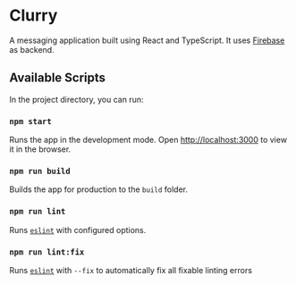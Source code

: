 # Clurry

A messaging application built using React and TypeScript. It uses [Firebase](https://firebase.google.com/) as backend.

## Available Scripts

In the project directory, you can run:

### `npm start`

Runs the app in the development mode. Open [http://localhost:3000](http://localhost:3000) to view it in the browser.

### `npm run build`

Builds the app for production to the `build` folder.

### `npm run lint`

Runs [`eslint`](https://eslint.org/) with configured options.

### `npm run lint:fix`

Runs [`eslint`](https://eslint.org/) with `--fix` to automatically fix all fixable linting errors
